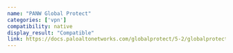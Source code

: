 ```yaml
---
name: "PANW Global Protect"
categories: ['vpn']
compatibility: native
display_result: "Compatible"
link: https://docs.paloaltonetworks.com/globalprotect/5-2/globalprotect-app-user-guide/globalprotect-app-for-windows/download-and-install-the-globalprotect-app-for-windows
---
```

